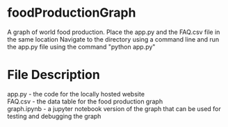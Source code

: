 
# foodProductionGraph
A graph of world food production. 
Place the app.py and the FAQ.csv file in the same location 
Navigate to the directory using a command line and run the app.py file using the command "python app.py"

# File Description
app.py - the code for the locally hosted website <br />
FAQ.csv - the data table for the food production graph <br />
graph.ipynb - a jupyter notebook version of the graph that can be used for testing and debugging the graph
